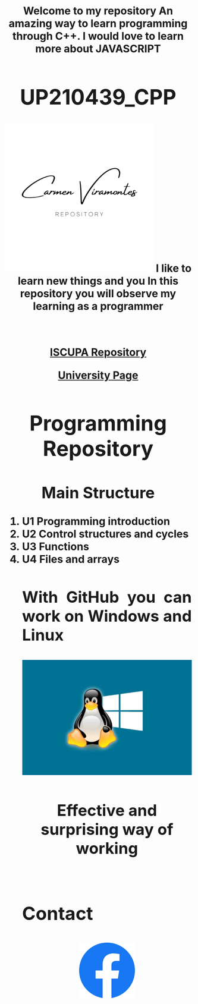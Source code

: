 <h1>  <div align= "center"> Welcome to my repository
 An amazing way to learn programming through C++. I would love to learn more about JAVASCRIPT
<div>
<h1> UP210439_CPP</h2>
<p align="center">
<img src="/imagenes/logop.png" width="400">
 I like to learn new things and you 
 In this repository you will observe my learning as a programmer
<center>
<br>
<p>
<a href="https://github.com/UPA-ISC/ProgramacionCpp"> ISCUPA Repository</a>
</p>
<a href="https://upa.edu.mx/"> University Page</a>
<a/>
<p/>
<h1>Programming Repository</h1>
<h2>Main Structure</h2>
<ol>
<div align= "justify">
<li>U1 Programming introduction</li>
<li>U2 Control structures and cycles</li>
<li>U3 Functions</li>
<li>U4 Files and arrays</li>
<p/>
<h2>With GitHub you can work on Windows and Linux
<p <div align= "center">
<img src="/imagenes/liwi.jpg" width="600">
<div>
<div align = center>
<h4>Effective and surprising way of working
<div>
<br>
<p>
<div align= "justify">
<h3>Contact
<div>
<p>
<div align="center">
<a href="https://www.facebook.com/carmen.viramontes.71/about_details">
<img src="/imagenes/fc.png" width="150">
<a/>


